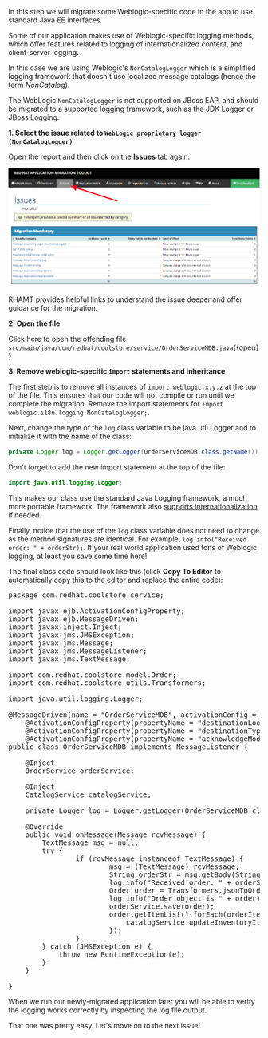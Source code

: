 In this step we will migrate some Weblogic-specific code in the app to use standard Java EE interfaces.

Some of our application makes use of Weblogic-specific logging methods, which offer features related to logging of
internationalized content, and client-server logging.

In this case we are using Weblogic's `NonCatalogLogger` which is a simplified logging framework that doesn't use
localized message catalogs (hence the term _NonCatalog_).

The WebLogic `NonCatalogLogger` is not supported on JBoss EAP, and should be migrated to a supported logging framework, such as the JDK Logger or JBoss Logging.

**1. Select the issue related to `WebLogic proprietary logger (NonCatalogLogger)`**

[Open the report](https://[[HOST_SUBDOMAIN]]-9000-[[KATACODA_HOST]].environments.katacoda.com/) and then
click on the **Issues** tab again:

![Issues](../../assets/moving-existing-apps/project-issues.png)

RHAMT provides helpful links to understand the issue deeper and offer guidance for the migration.

**2. Open the file**

Click here to open the offending file `src/main/java/com/redhat/coolstore/service/OrderServiceMDB.java`{{open}}

**3. Remove weblogic-specific `import` statements and inheritance**

The first step is to remove all instances of `import weblogic.x.y.z` at the top of the file. This ensures that our code will
not compile or run until we complete the migration. Remove the import statements for `import weblogic.i18n.logging.NonCatalogLogger;`.

Next, change the type of the `log` class variable to be java.util.Logger and to initialize it with the name of the class:

```java
private Logger log = Logger.getLogger(OrderServiceMDB.class.getName());
```

Don't forget to add the new import statement at the top of the file:

```java
import java.util.logging.Logger;
```

This makes our class use the standard Java Logging framework, a much more portable framework. The framework also
[supports internationalization](https://docs.oracle.com/javase/8/docs/technotes/guides/logging/overview.html#a1.17) if needed.

Finally, notice that the use of the `log` class variable does not need to change as the method signatures are identical.
For example, `log.info("Received order: " + orderStr);`. If your real world application used tons of Weblogic logging, at least
you save some time here!

The final class code should look like this (click **Copy To Editor** to automatically copy this to the editor and replace the entire code):

<pre class="file" data-filename="./src/main/java/com/redhat/coolstore/service/OrderServiceMDB.java" data-target="replace">
package com.redhat.coolstore.service;

import javax.ejb.ActivationConfigProperty;
import javax.ejb.MessageDriven;
import javax.inject.Inject;
import javax.jms.JMSException;
import javax.jms.Message;
import javax.jms.MessageListener;
import javax.jms.TextMessage;

import com.redhat.coolstore.model.Order;
import com.redhat.coolstore.utils.Transformers;

import java.util.logging.Logger;

@MessageDriven(name = "OrderServiceMDB", activationConfig = {
	@ActivationConfigProperty(propertyName = "destinationLookup", propertyValue = "topic/orders"),
	@ActivationConfigProperty(propertyName = "destinationType", propertyValue = "javax.jms.Topic"),
	@ActivationConfigProperty(propertyName = "acknowledgeMode", propertyValue = "Auto-acknowledge")})
public class OrderServiceMDB implements MessageListener {

	@Inject
	OrderService orderService;

	@Inject
	CatalogService catalogService;

	private Logger log = Logger.getLogger(OrderServiceMDB.class.getName());

	@Override
	public void onMessage(Message rcvMessage) {
		TextMessage msg = null;
		try {
				if (rcvMessage instanceof TextMessage) {
						msg = (TextMessage) rcvMessage;
						String orderStr = msg.getBody(String.class);
						log.info("Received order: " + orderStr);
						Order order = Transformers.jsonToOrder(orderStr);
						log.info("Order object is " + order);
						orderService.save(order);
						order.getItemList().forEach(orderItem -> {
							catalogService.updateInventoryItems(orderItem.getProductId(), orderItem.getQuantity());
						});
				}
		} catch (JMSException e) {
			throw new RuntimeException(e);
		}
	}

}
</pre>

When we run our newly-migrated application later you will be able to verify the logging works correctly by inspecting the log file output.

That one was pretty easy. Let's move on to the next issue!
